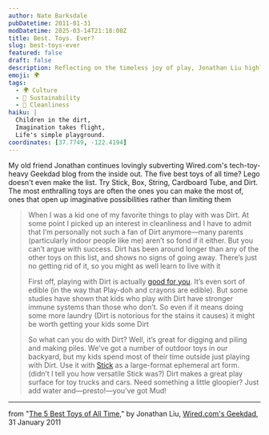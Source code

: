 ```yaml
---
author: Nate Barksdale
pubDatetime: 2011-01-31
modDatetime: 2025-03-14T21:18:08Z
title: Best. Toys. Ever?
slug: best-toys-ever
featured: false
draft: false
description: Reflecting on the timeless joy of play, Jonathan Liu highlights the simplicity and creativity that come with Dirt as a toy.
emoji: 🌍
tags:
  - 🌍 Culture
  - 🌱 Sustainability
  - 🧼 Cleanliness
haiku: |
  Children in the dirt,  
  Imagination takes flight,  
  Life's simple playground.
coordinates: [37.7749, -122.4194]
---
```


My old friend Jonathan continues lovingly subverting Wired.com's tech-toy-heavy Geekdad blog from the inside out. The five best toys of all time? Lego doesn't even make the list. Try Stick, Box, String, Cardboard Tube, and Dirt. The most enthralling toys are often the ones you can make the most of, ones that open up imaginative possibilities rather than limiting them

> When I was a kid one of my favorite things to play with was Dirt. At some point I picked up an interest in cleanliness and I have to admit that I’m personally not such a fan of Dirt anymore—many parents (particularly indoor people like me) aren’t so fond if it either. But you can’t argue with success. Dirt has been around longer than any of the other toys on this list, and shows no signs of going away. There’s just no getting rid of it, so you might as well learn to live with it
>
> First off, playing with Dirt is actually [good for you](http://web.archive.org/web/20250104094506/https://www.nytimes.com/2009/01/27/health/27brod.html). It’s even sort of edible (in the way that Play-doh and crayons are edible). But some studies have shown that kids who play with Dirt have stronger immune systems than those who don’t. So even if it means doing some more laundry (Dirt is notorious for the stains it causes) it might be worth getting your kids some Dirt
>
> So what can you do with Dirt? Well, it’s great for digging and piling and making piles. We’ve got a number of outdoor toys in our backyard, but my kids spend most of their time outside just playing with Dirt. Use it with [Stick](https://www.google.com/search?q=%22Stick%22) as a large-format ephemeral art form. (didn’t I tell you how versatile Stick was?) Dirt makes a great play surface for toy trucks and cars. Need something a little gloopier? Just add water and—presto!—you’ve got Mud!

---

from "[The 5 Best Toys of All Time](http://web.archive.org/web/20140301111836/http://www.wired.com:80/geekdad/2011/01/the-5-best-toys-of-all-time/all/1)," by Jonathan Liu, [Wired.com's Geekdad](http://web.archive.org/web/20140301111836/http://www.wired.com:80/geekdad/2011/01/the-5-best-toys-of-all-time/all/1), 31 January 2011
